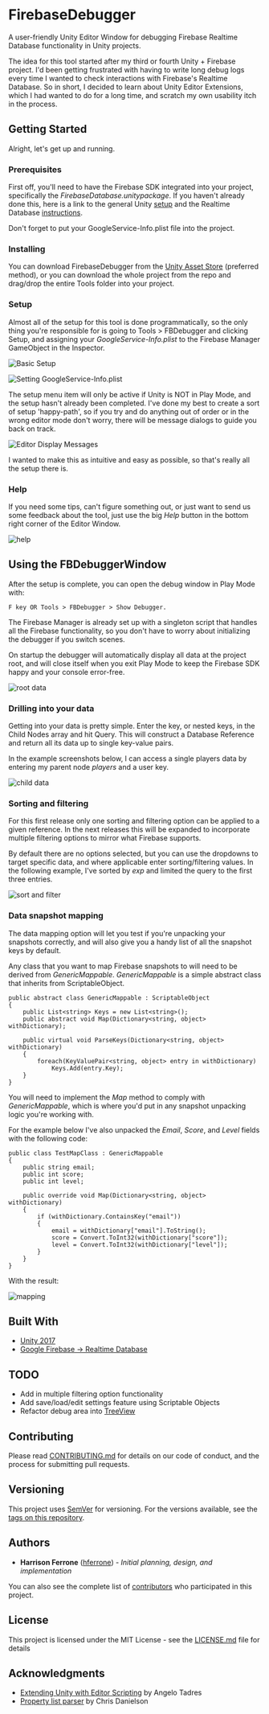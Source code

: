 # FirebaseDebugger
A user-friendly Unity Editor Window for debugging Firebase Realtime Database functionality in Unity projects.


The idea for this tool started after my third or fourth Unity + Firebase project. I'd been getting frustrated with having to write long debug logs every time I wanted to check interactions with Firebase's Realtime Database. So in short, I decided to learn about Unity Editor Extensions, which I had wanted to do for a long time, and scratch my own usability itch in the process.

## Getting Started

Alright, let's get up and running.

### Prerequisites

First off, you'll need to have the Firebase SDK integrated into your project, specifically the <i>FirebaseDatabase.unitypackage</i>. If you haven't already done this, here is a link to the general Unity [setup](https://firebase.google.com/docs/unity/setup) and the Realtime Database [instructions](https://firebase.google.com/docs/database/unity/start). 

Don't forget to put your GoogleService-Info.plist file into the project.

### Installing

You can download FirebaseDebugger from the [Unity Asset Store](https://assetstore.unity.com/) (preferred method), or you can download the whole project from the repo and drag/drop the entire Tools folder into your project.

### Setup

Almost all of the setup for this tool is done programmatically, so the only thing you're responsible for is going to Tools > FBDebugger and clicking Setup, and assigning your <i>GoogleService-Info.plist</i> to the Firebase Manager GameObject in the Inspector. 


![Basic Setup](https://user-images.githubusercontent.com/8218795/37569699-6214c5be-2ae6-11e8-829e-99980a40eae7.png)

![Setting GoogleService-Info.plist](https://user-images.githubusercontent.com/8218795/37569738-e6417508-2ae6-11e8-87f2-3b411d657372.png)

The setup menu item will only be active if Unity is NOT in Play Mode, and the setup hasn't already been completed. I've done my best to create a sort of setup 'happy-path', so if you try and do anything out of order or in the wrong editor mode don't worry, there will be message dialogs to guide you back on track.

![Editor Display Messages](https://user-images.githubusercontent.com/8218795/37569700-6860128e-2ae6-11e8-8c2f-42846a138c79.png)


I wanted to make this as intuitive and easy as possible, so that's really all the setup there is.

### Help

If you need some tips, can't figure something out, or just want to send us some feedback about the tool, just use the big <i>Help</i> button in the bottom right corner of the Editor Window.

![help](https://user-images.githubusercontent.com/8218795/40130651-fdb7e1c0-5937-11e8-9704-6e6ecd74b9fb.png)

## Using the FBDebuggerWindow

After the setup is complete, you can open the debug window in Play Mode with:

```
F key OR Tools > FBDebugger > Show Debugger.
```

The Firebase Manager is already set up with a singleton script that handles all the Firebase functionality, so you don't have to worry about initializing the debugger if you switch scenes.

On startup the debugger will automatically display all data at the project root, and will close itself when you exit Play Mode to keep the Firebase SDK happy and your console error-free.

![root data](https://user-images.githubusercontent.com/8218795/40130378-22ebd8a8-5937-11e8-9fc0-0167917bacf0.png)

### Drilling into your data

Getting into your data is pretty simple. Enter the key, or nested keys, in the Child Nodes array and hit Query. This will construct a Database Reference and return all its data up to single key-value pairs. 

In the example screenshots below, I can access a single players data by entering my parent node <i>players</i> and a user key. 

![child data](https://user-images.githubusercontent.com/8218795/40130479-6d30d904-5937-11e8-9b9c-e6fa379242ee.png)

### Sorting and filtering

For this first release only one sorting and filtering option can be applied to a given reference. In the next releases this will be expanded to incorporate multiple filtering options to mirror what Firebase supports.

By default there are no options selected, but you can use the dropdowns to target specific data, and where applicable enter sorting/filtering values. In the following example, I've sorted by <i>exp</i> and limited the query to the first three entries.

![sort and filter](https://user-images.githubusercontent.com/8218795/40130564-bba47c6c-5937-11e8-982a-ea68c33652e1.png)

### Data snapshot mapping

The data mapping option will let you test if you're unpacking your snapshots correctly, and will also give you a handy list of all the snapshot keys by default. 

Any class that you want to map Firebase snapshots to will need to be derived from <i>GenericMappable</i>. 
<i>GenericMappable</i> is a simple abstract class that inherits from ScriptableObject.

```
public abstract class GenericMappable : ScriptableObject
{
	public List<string> Keys = new List<string>();
	public abstract void Map(Dictionary<string, object> withDictionary);

	public virtual void ParseKeys(Dictionary<string, object> withDictionary)
	{
		foreach(KeyValuePair<string, object> entry in withDictionary)
			Keys.Add(entry.Key);
	}
}
```

You will need to implement the <i>Map</i> method to comply with <i>GenericMappable</i>, which is where you'd put in any snapshot unpacking logic you're working with.

For the example below I've also unpacked the <i>Email</i>, <i>Score</i>, and <i>Level</i> fields with the following code: 

```
public class TestMapClass : GenericMappable
{
	public string email;
	public int score;
	public int level;

	public override void Map(Dictionary<string, object> withDictionary)
	{
		if (withDictionary.ContainsKey("email"))
		{
			email = withDictionary["email"].ToString();
			score = Convert.ToInt32(withDictionary["score"]);
			level = Convert.ToInt32(withDictionary["level"]);
		}
	}
}
```

With the result:

![mapping](https://user-images.githubusercontent.com/8218795/40130756-4235963a-5938-11e8-801b-1762f2ec1d82.png)

## Built With

* [Unity 2017](https://unity3d.com/)
* [Google Firebase -> Realtime Database](https://firebase.google.com/docs/database/unity/start)

## TODO

* Add in multiple filtering option functionality
* Add save/load/edit settings feature using Scriptable Objects
* Refactor debug area into [TreeView](https://docs.unity3d.com/Manual/TreeViewAPI.html)

## Contributing

Please read [CONTRIBUTING.md](https://gist.github.com/PurpleBooth/b24679402957c63ec426) for details on our code of conduct, and the process for submitting pull requests.

## Versioning

This project uses [SemVer](http://semver.org/) for versioning. For the versions available, see the [tags on this repository](https://github.com/your/project/tags). 

## Authors

* **Harrison Ferrone** ([hferrone](https://github.com/hferrone)) - *Initial planning, design, and implementation* 

You can also see the complete list of [contributors](https://github.com/your/project/contributors) who participated in this project.

## License

This project is licensed under the MIT License - see the [LICENSE.md](LICENSE.md) file for details

## Acknowledgments

* [Extending Unity with Editor Scripting](https://www.packtpub.com/game-development/extending-unity-editor-scripting) by Angelo Tadres
* [Property list parser](http://www.chrisdanielson.com/2011/05/09/using-apple-property-list-files-with-unity3d/) by Chris Danielson
